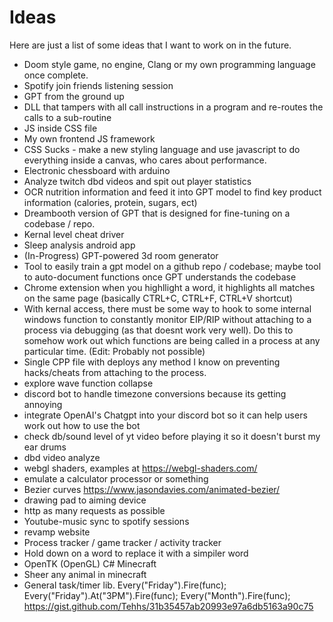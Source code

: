 # Ideas 

Here are just a list of some ideas that I want to work on in the future. 

* Doom style game, no engine, Clang or my own programming language once complete.
* Spotify join friends listening session
* GPT from the ground up
* DLL that tampers with all call instructions in a program and re-routes the calls to a sub-routine
* JS inside CSS file
* My own frontend JS framework
* CSS Sucks - make a new styling language and use javascript to do everything inside a canvas, who cares about performance.
* Electronic chessboard with arduino
* Analyze twitch dbd videos and spit out player statistics
* OCR nutrition information and feed it into GPT model to find key product information (calories, protein, sugars, ect)
* Dreambooth version of GPT that is designed for fine-tuning on a codebase / repo.
* Kernal level cheat driver 
* Sleep analysis android app
* (In-Progress) GPT-powered 3d room generator
* Tool to easily train a gpt model on a github repo / codebase; maybe tool to auto-document functions once GPT understands the codebase
* Chrome extension when you highllight a word, it highlights all matches on the same page (basically CTRL+C, CTRL+F, CTRL+V shortcut)
* With kernal access, there must be some way to hook to some internal windows function to constantly monitor EIP/RIP without attaching to a process via debugging (as that doesnt work very well). Do this to somehow work out which functions are being called in a process at any particular time. (Edit: Probably not possible)
* Single CPP file with deploys any method I know on preventing hacks/cheats from attaching to the process.
* explore wave function collapse
* discord bot to handle timezone conversions because its getting annoying
* integrate OpenAI's Chatgpt into your discord bot so it can help users work out how to use the bot
* check db/sound level of yt video before playing it so it doesn't burst my ear drums
* dbd video analyze
* webgl shaders, examples at https://webgl-shaders.com/
* emulate a calculator processor or something
* Bezier curves https://www.jasondavies.com/animated-bezier/
* drawing pad to aiming device
* http as many requests as possible
* Youtube-music sync to spotify sessions
* revamp website
* Process tracker / game tracker / activity tracker
* Hold down on a word to replace it with a simpiler word
* OpenTK (OpenGL) C# Minecraft
* Sheer any animal in minecraft
* General task/timer lib. Every("Friday").Fire(func); Every("Friday").At("3PM").Fire(func); Every("Month").Fire(func); https://gist.github.com/Tehhs/31b35457ab20993e97a6db5163a90c75
